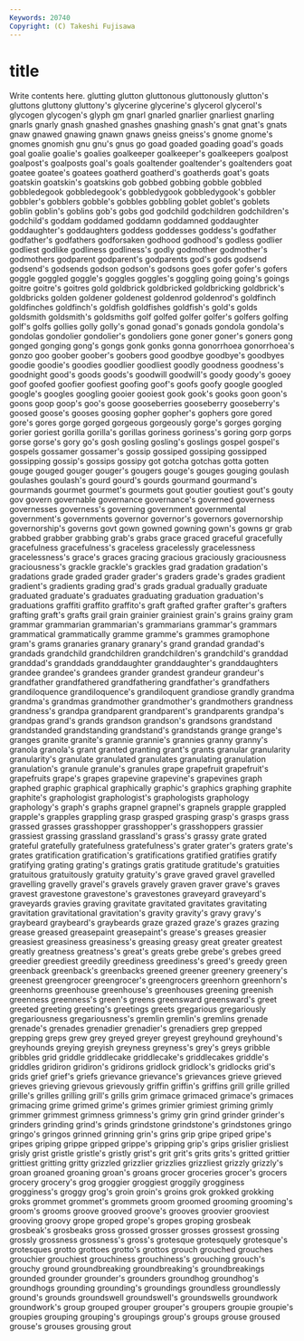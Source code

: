 ```yaml
---
Keywords: 20740 
Copyright: (C) Takeshi Fujisawa
---
```


# title

Write contents here.
glutting glutton gluttonous gluttonously glutton's gluttons gluttony
gluttony's glycerine glycerine's glycerol glycerol's glycogen glycogen's glyph gm gnarl
gnarled gnarlier gnarliest gnarling gnarls gnarly gnash gnashed gnashes gnashing
gnash's gnat gnat's gnats gnaw gnawed gnawing gnawn gnaws gneiss
gneiss's gnome gnome's gnomes gnomish gnu gnu's gnus go goad
goaded goading goad's goads goal goalie goalie's goalies goalkeeper goalkeeper's
goalkeepers goalpost goalpost's goalposts goal's goals goaltender goaltender's goaltenders goat
goatee goatee's goatees goatherd goatherd's goatherds goat's goats goatskin goatskin's
goatskins gob gobbed gobbing gobble gobbled gobbledegook gobbledegook's gobbledygook gobbledygook's
gobbler gobbler's gobblers gobble's gobbles gobbling goblet goblet's goblets goblin
goblin's goblins gob's gobs god godchild godchildren godchildren's godchild's goddam
goddamed goddamn goddamned goddaughter goddaughter's goddaughters goddess goddesses goddess's godfather
godfather's godfathers godforsaken godhood godhood's godless godlier godliest godlike godliness
godliness's godly godmother godmother's godmothers godparent godparent's godparents god's gods
godsend godsend's godsends godson godson's godsons goes gofer gofer's gofers
goggle goggled goggle's goggles goggles's goggling going going's goings goitre
goitre's goitres gold goldbrick goldbricked goldbricking goldbrick's goldbricks golden goldener
goldenest goldenrod goldenrod's goldfinch goldfinches goldfinch's goldfish goldfishes goldfish's gold's
golds goldsmith goldsmith's goldsmiths golf golfed golfer golfer's golfers golfing
golf's golfs gollies golly golly's gonad gonad's gonads gondola gondola's
gondolas gondolier gondolier's gondoliers gone goner goner's goners gong gonged
gonging gong's gongs gonk gonks gonna gonorrhoea gonorrhoea's gonzo goo
goober goober's goobers good goodbye goodbye's goodbyes goodie goodie's goodies
goodlier goodliest goodly goodness goodness's goodnight good's goods goods's goodwill
goodwill's goody goody's gooey goof goofed goofier goofiest goofing goof's
goofs goofy google googled google's googles googling gooier gooiest gook
gook's gooks goon goon's goons goop goop's goo's goose gooseberries
gooseberry gooseberry's goosed goose's gooses goosing gopher gopher's gophers gore
gored gore's gores gorge gorged gorgeous gorgeously gorge's gorges gorging
gorier goriest gorilla gorilla's gorillas goriness goriness's goring gorp gorps
gorse gorse's gory go's gosh gosling gosling's goslings gospel gospel's
gospels gossamer gossamer's gossip gossiped gossiping gossipped gossipping gossip's gossips
gossipy got gotcha gotchas gotta gotten gouge gouged gouger gouger's
gougers gouge's gouges gouging goulash goulashes goulash's gourd gourd's gourds
gourmand gourmand's gourmands gourmet gourmet's gourmets gout goutier goutiest gout's
gouty gov govern governable governance governance's governed governess governesses governess's
governing government governmental government's governments governor governor's governors governorship governorship's
governs govt gown gowned gowning gown's gowns gr grab grabbed
grabber grabbing grab's grabs grace graced graceful gracefully gracefulness gracefulness's
graceless gracelessly gracelessness gracelessness's grace's graces gracing gracious graciously graciousness
graciousness's grackle grackle's grackles grad gradation gradation's gradations grade graded
grader grader's graders grade's grades gradient gradient's gradients grading grad's
grads gradual gradually graduate graduated graduate's graduates graduating graduation graduation's
graduations graffiti graffito graffito's graft grafted grafter grafter's grafters grafting
graft's grafts grail grain grainier grainiest grain's grains grainy gram
grammar grammarian grammarian's grammarians grammar's grammars grammatical grammatically gramme gramme's
grammes gramophone gram's grams granaries granary granary's grand grandad grandad's
grandads grandchild grandchildren grandchildren's grandchild's granddad granddad's granddads granddaughter granddaughter's
granddaughters grandee grandee's grandees grander grandest grandeur grandeur's grandfather grandfathered
grandfathering grandfather's grandfathers grandiloquence grandiloquence's grandiloquent grandiose grandly grandma grandma's
grandmas grandmother grandmother's grandmothers grandness grandness's grandpa grandparent grandparent's grandparents
grandpa's grandpas grand's grands grandson grandson's grandsons grandstand grandstanded grandstanding
grandstand's grandstands grange grange's granges granite granite's grannie grannie's grannies
granny granny's granola granola's grant granted granting grant's grants granular
granularity granularity's granulate granulated granulates granulating granulation granulation's granule granule's
granules grape grapefruit grapefruit's grapefruits grape's grapes grapevine grapevine's grapevines
graph graphed graphic graphical graphically graphic's graphics graphing graphite graphite's
graphologist graphologist's graphologists graphology graphology's graph's graphs grapnel grapnel's grapnels
grapple grappled grapple's grapples grappling grasp grasped grasping grasp's grasps
grass grassed grasses grasshopper grasshopper's grasshoppers grassier grassiest grassing grassland
grassland's grass's grassy grate grated grateful gratefully gratefulness gratefulness's grater
grater's graters grate's grates gratification gratification's gratifications gratified gratifies gratify
gratifying grating grating's gratings gratis gratitude gratitude's gratuities gratuitous gratuitously
gratuity gratuity's grave graved gravel gravelled gravelling gravelly gravel's gravels
gravely graven graver grave's graves gravest gravestone gravestone's gravestones graveyard
graveyard's graveyards gravies graving gravitate gravitated gravitates gravitating gravitation gravitational
gravitation's gravity gravity's gravy gravy's graybeard graybeard's graybeards graze grazed
graze's grazes grazing grease greased greasepaint greasepaint's grease's greases greasier
greasiest greasiness greasiness's greasing greasy great greater greatest greatly greatness
greatness's great's greats grebe grebe's grebes greed greedier greediest greedily
greediness greediness's greed's greedy green greenback greenback's greenbacks greened greener
greenery greenery's greenest greengrocer greengrocer's greengrocers greenhorn greenhorn's greenhorns greenhouse
greenhouse's greenhouses greening greenish greenness greenness's green's greens greensward greensward's
greet greeted greeting greeting's greetings greets gregarious gregariously gregariousness gregariousness's
gremlin gremlin's gremlins grenade grenade's grenades grenadier grenadier's grenadiers grep
grepped grepping greps grew grey greyed greyer greyest greyhound greyhound's
greyhounds greying greyish greyness greyness's grey's greys gribble gribbles grid
griddle griddlecake griddlecake's griddlecakes griddle's griddles gridiron gridiron's gridirons gridlock
gridlock's gridlocks grid's grids grief grief's griefs grievance grievance's grievances
grieve grieved grieves grieving grievous grievously griffin griffin's griffins grill
grille grilled grille's grilles grilling grill's grills grim grimace grimaced
grimace's grimaces grimacing grime grimed grime's grimes grimier grimiest griming
grimly grimmer grimmest grimness grimness's grimy grin grind grinder grinder's
grinders grinding grind's grinds grindstone grindstone's grindstones gringo gringo's gringos
grinned grinning grin's grins grip gripe griped gripe's gripes griping
grippe gripped grippe's gripping grip's grips grislier grisliest grisly grist
gristle gristle's gristly grist's grit grit's grits grits's gritted grittier
grittiest gritting gritty grizzled grizzlier grizzlies grizzliest grizzly grizzly's groan
groaned groaning groan's groans grocer groceries grocer's grocers grocery grocery's
grog groggier groggiest groggily grogginess grogginess's groggy grog's groin groin's
groins grok grokked grokking groks grommet grommet's grommets groom groomed
grooming grooming's groom's grooms groove grooved groove's grooves groovier grooviest
grooving groovy grope groped grope's gropes groping grosbeak grosbeak's grosbeaks
gross grossed grosser grosses grossest grossing grossly grossness grossness's gross's
grotesque grotesquely grotesque's grotesques grotto grottoes grotto's grottos grouch grouched
grouches grouchier grouchiest grouchiness grouchiness's grouching grouch's grouchy ground groundbreaking
groundbreaking's groundbreakings grounded grounder grounder's grounders groundhog groundhog's groundhogs grounding
grounding's groundings groundless groundlessly ground's grounds groundswell groundswell's groundswells groundwork
groundwork's group grouped grouper grouper's groupers groupie groupie's groupies grouping
grouping's groupings group's groups grouse groused grouse's grouses grousing grout
